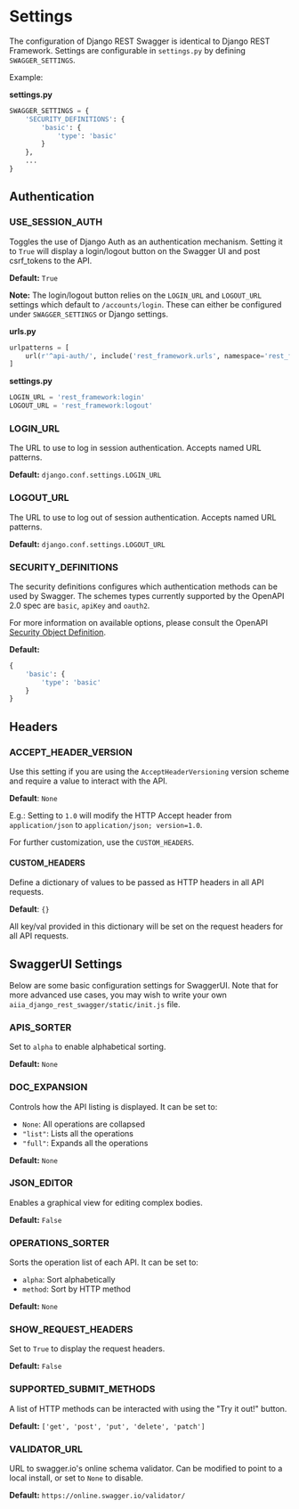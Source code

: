# Settings
The configuration of Django REST Swagger is identical to Django REST Framework. Settings are configurable in `settings.py` by defining `SWAGGER_SETTINGS`.

Example:

**settings.py**
```python
SWAGGER_SETTINGS = {
    'SECURITY_DEFINITIONS': {
        'basic': {
            'type': 'basic'
        }
    },
    ...
}
```

## Authentication
### USE_SESSION_AUTH
Toggles the use of Django Auth as an authentication mechanism. Setting it to `True` will display
a login/logout button on the Swagger UI and post csrf_tokens to the API.

**Default:** `True`


**Note:** The login/logout button relies on the `LOGIN_URL` and `LOGOUT_URL` settings which default to `/accounts/login`. These can either be configured under `SWAGGER_SETTINGS` or Django settings.

**urls.py**
```python
urlpatterns = [
    url(r'^api-auth/', include('rest_framework.urls', namespace='rest_framework'))
]
```
**settings.py**
```python
LOGIN_URL = 'rest_framework:login'
LOGOUT_URL = 'rest_framework:logout'
```

### LOGIN_URL
The URL to use to log in session authentication. Accepts named URL patterns.

**Default:** `django.conf.settings.LOGIN_URL`


### LOGOUT_URL
The URL to use to log out of session authentication. Accepts named URL patterns.

**Default:** `django.conf.settings.LOGOUT_URL`


### SECURITY_DEFINITIONS
The security definitions configures which authentication methods can be used by Swagger. The schemes types currently supported by the OpenAPI 2.0 spec are `basic`, `apiKey` and `oauth2`.

For more information on available options, please consult the OpenAPI [Security Object Definition](https://github.com/OAI/OpenAPI-Specification/blob/master/versions/2.0.md#security-definitions-object).

**Default:**
```python
{
    'basic': {
        'type': 'basic'
    }
}
```

## Headers
### ACCEPT_HEADER_VERSION
Use this setting if you are using the `AcceptHeaderVersioning` version scheme
and require a value to interact with the API.

**Default**: `None`

E.g.: Setting to `1.0` will modify the HTTP Accept header from
`application/json` to `application/json; version=1.0`.

For further customization, use the `CUSTOM_HEADERS`.

#### CUSTOM_HEADERS
Define a dictionary of values to be passed as HTTP headers in all API requests.

**Default**: `{}`

All key/val provided in this dictionary will be set on the request headers for
all API requests.

## SwaggerUI Settings
Below are some basic configuration settings for SwaggerUI. Note that for more advanced use cases, you may wish to write your own `aiia_django_rest_swagger/static/init.js` file.

### APIS_SORTER
Set to `alpha` to enable alphabetical sorting.

**Default:** `None`

### DOC_EXPANSION
Controls how the API listing is displayed. It can be set to:

- `None`: All operations are collapsed
- `"list"`: Lists all the operations
- `"full"`: Expands all the operations

**Default:** `None`

### JSON_EDITOR
Enables a graphical view for editing complex bodies.

**Default:** `False`

### OPERATIONS_SORTER
Sorts the operation list of each API. It can be set to:

- `alpha`: Sort alphabetically
- `method`: Sort by HTTP method

**Default:** `None`

### SHOW_REQUEST_HEADERS
Set to `True` to display the request headers.

**Default:** `False`

### SUPPORTED_SUBMIT_METHODS
A list of HTTP methods can be interacted with using the "Try it out!" button.

**Default:** `['get', 'post', 'put', 'delete', 'patch']`


### VALIDATOR_URL
URL to swagger.io's online schema validator. Can be modified to point to a local
install, or set to `None` to disable.

**Default:** `https://online.swagger.io/validator/`
